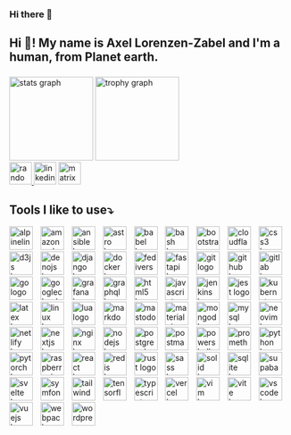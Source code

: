 ### Hi there 👋

<!--
**axza/axza** is a ✨ _special_ ✨ repository because its `README.md` (this file) appears on your GitHub profile.

Here are some ideas to get you started:

- 🔭 I’m currently working on ...
- 🌱 I’m currently learning ...
- 👯 I’m looking to collaborate on ...
- 🤔 I’m looking for help with ...
- 💬 Ask me about ...
- 📫 How to reach me: ...
- 😄 Pronouns: ...
- ⚡ Fun fact: ...
-->

<h2 align="left">Hi 🖖! My name is Axel Lorenzen-Zabel and I'm a human, from Planet earth.</h2>

###

<div align="left">
  <img src="https://github-readme-stats.vercel.app/api?username=axza&hide_title=false&hide_rank=false&show_icons=true&include_all_commits=true&count_private=true&disable_animations=false&theme=github_dark&locale=en&hide_border=false&show=prs_merged,prs_merged_percentage" height="150" alt="stats graph"  />
  <img src="https://github-profile-trophy.vercel.app?username=axza&theme=gitdimmed&no-bg=true&column=2&no-frame=true&rank=S,AAA,AA,A,BBB,BB,B" height="150" alt="trophy graph"  />
</div>

<div align="left">
  <a href="https://axell.de" target="_blank">
    <img src="https://img.shields.io/static/v1?message=axell.de&logo=codesandbox&label=&color=040404&logoColor=b4da55&labelColor=&style=for-the-badge" height="40" alt="random logo"  />
  </a>
  <img src="https://img.shields.io/static/v1?message=LinkedIn&logo=linkedin&label=&color=0077B5&logoColor=white&labelColor=&style=for-the-badge" height="40" alt="linkedin logo"  />
  <a href="oeLLph_137" target="_blank">
    <img src="https://img.shields.io/static/v1?message=Matrix&logo=matrix&label=&color=000000&logoColor=white&labelColor=&style=for-the-badge" height="40" alt="matrix logo"  />
  </a>
</div>

###

<div align="left">
  <h2>Tools I like to use⤵️</h2>
  <img src="https://skillicons.dev/icons?i=alpinejs" height="42" alt="alpinelinux logo"  />
  <img width="6" />
  <img src="https://skillicons.dev/icons?i=aws" height="42" alt="amazonwebservices logo"  />
  <img width="6" />
  <img src="https://skillicons.dev/icons?i=ansible" height="42" alt="ansible logo"  />
  <img width="6" />
  <img src="https://skillicons.dev/icons?i=astro" height="42" alt="astro logo"  />
  <img width="6" />
  <img src="https://skillicons.dev/icons?i=babel" height="42" alt="babel logo"  />
  <img width="6" />
  <img src="https://skillicons.dev/icons?i=bash" height="42" alt="bash logo"  />
  <img width="6" />
  <img src="https://skillicons.dev/icons?i=bootstrap" height="42" alt="bootstrap logo"  />
  <img width="6" />
  <img src="https://skillicons.dev/icons?i=cloudflare" height="42" alt="cloudflare logo"  />
  <img width="6" />
  <img src="https://skillicons.dev/icons?i=css" height="42" alt="css3 logo"  />
  <img width="6" />
  <img src="https://skillicons.dev/icons?i=d3" height="42" alt="d3js logo"  />
  <img width="6" />
  <img src="https://skillicons.dev/icons?i=deno" height="42" alt="denojs logo"  />
  <img width="6" />
  <img src="https://skillicons.dev/icons?i=django" height="42" alt="django logo"  />
  <img width="6" />
  <img src="https://skillicons.dev/icons?i=docker" height="42" alt="docker logo"  />
  <img width="6" />
  <img src="https://skillicons.dev/icons?i=fediverse" height="42" alt="fediverse logo"  />
  <img width="6" />
  <img src="https://skillicons.dev/icons?i=fastapi" height="42" alt="fastapi logo"  />
  <img width="6" />
  <img src="https://skillicons.dev/icons?i=git" height="42" alt="git logo"  />
  <img width="6" />
  <img src="https://skillicons.dev/icons?i=github" height="42" alt="github logo"  />
  <img width="6" />
  <img src="https://skillicons.dev/icons?i=gitlab" height="42" alt="gitlab logo"  />
  <img width="6" />
  <img src="https://skillicons.dev/icons?i=go" height="42" alt="go logo"  />
  <img width="6" />
  <img src="https://skillicons.dev/icons?i=gcp" height="42" alt="googlecloud logo"  />
  <img width="6" />
  <img src="https://skillicons.dev/icons?i=grafana" height="42" alt="grafana logo"  />
  <img width="6" />
  <img src="https://skillicons.dev/icons?i=graphql" height="42" alt="graphql logo"  />
  <img width="6" />
  <img src="https://skillicons.dev/icons?i=html" height="42" alt="html5 logo"  />
  <img width="6" />
  <img src="https://skillicons.dev/icons?i=js" height="42" alt="javascript logo"  />
  <img width="6" />
  <img src="https://skillicons.dev/icons?i=jenkins" height="42" alt="jenkins logo"  />
  <img width="6" />
  <img src="https://skillicons.dev/icons?i=jest" height="42" alt="jest logo"  />
  <img width="6" />
  <img src="https://skillicons.dev/icons?i=kubernetes" height="42" alt="kubernetes logo"  />
  <img width="6" />
  <img src="https://skillicons.dev/icons?i=latex" height="42" alt="latex logo"  />
  <img width="6" />
  <img src="https://skillicons.dev/icons?i=linux" height="42" alt="linux logo"  />
  <img width="6" />
  <img src="https://skillicons.dev/icons?i=lua" height="42" alt="lua logo"  />
  <img width="6" />
  <img src="https://skillicons.dev/icons?i=md" height="42" alt="markdown logo"  />
  <img width="6" />
  <img src="https://skillicons.dev/icons?i=mastodon" height="42" alt="mastodon logo"  />
  <img width="6" />
  <img src="https://skillicons.dev/icons?i=materialui" height="42" alt="materialui logo"  />
  <img width="6" />
  <img src="https://skillicons.dev/icons?i=mongodb" height="42" alt="mongodb logo"  />
  <img width="6" />
  <img src="https://skillicons.dev/icons?i=mysql" height="42" alt="mysql logo"  />
  <img width="6" />
  <img src="https://skillicons.dev/icons?i=neovim" height="42" alt="neovim logo"  />
  <img width="6" />
  <img src="https://skillicons.dev/icons?i=netlify" height="42" alt="netlify logo"  />
  <img width="6" />
  <img src="https://skillicons.dev/icons?i=nextjs" height="42" alt="nextjs logo"  />
  <img width="6" />
  <img src="https://skillicons.dev/icons?i=nginx" height="42" alt="nginx logo"  />
  <img width="6" />
  <img src="https://skillicons.dev/icons?i=nodejs" height="42" alt="nodejs logo"  />
  <img width="6" />
  <img src="https://skillicons.dev/icons?i=postgres" height="42" alt="postgresql logo"  />
  <img width="6" />
  <img src="https://skillicons.dev/icons?i=postman" height="42" alt="postman logo"  />
  <img width="6" />
  <img src="https://skillicons.dev/icons?i=powershell" height="42" alt="powershell logo"  />
  <img width="6" />
  <img src="https://skillicons.dev/icons?i=prometheus" height="42" alt="prometheus logo"  />
  <img width="6" />
  <img src="https://skillicons.dev/icons?i=py" height="42" alt="python logo"  />
  <img width="6" />
  <img src="https://skillicons.dev/icons?i=pytorch" height="42" alt="pytorch logo"  />
  <img width="6" />
  <img src="https://skillicons.dev/icons?i=raspberrypi" height="42" alt="raspberrypi logo"  />
  <img width="6" />
  <img src="https://skillicons.dev/icons?i=react" height="42" alt="react logo"  />
  <img width="6" />
  <img src="https://skillicons.dev/icons?i=redis" height="42" alt="redis logo"  />
  <img width="6" />
  <img src="https://skillicons.dev/icons?i=rust" height="42" alt="rust logo"  />
  <img width="6" />
  <img src="https://skillicons.dev/icons?i=sass" height="42" alt="sass logo"  />
  <img width="6" />
  <img src="https://skillicons.dev/icons?i=solidjs" height="42" alt="solid logo"  />
  <img width="6" />
  <img src="https://skillicons.dev/icons?i=sqlite" height="42" alt="sqlite logo"  />
  <img width="6" />
  <img src="https://skillicons.dev/icons?i=supabase" height="42" alt="supabase logo"  />
  <img width="6" />
  <img src="https://skillicons.dev/icons?i=svelte" height="42" alt="svelte logo"  />
  <img width="6" />
  <img src="https://skillicons.dev/icons?i=symfony" height="42" alt="symfony logo"  />
  <img width="6" />
  <img src="https://skillicons.dev/icons?i=tailwind" height="42" alt="tailwindcss logo"  />
  <img width="6" />
  <img src="https://skillicons.dev/icons?i=tensorflow" height="42" alt="tensorflow logo"  />
  <img width="6" />
  <img src="https://skillicons.dev/icons?i=ts" height="42" alt="typescript logo"  />
  <img width="6" />
  <img src="https://skillicons.dev/icons?i=vercel" height="42" alt="vercel logo"  />
  <img width="6" />
  <img src="https://skillicons.dev/icons?i=vim" height="42" alt="vim logo"  />
  <img width="6" />
  <img src="https://skillicons.dev/icons?i=vite" height="42" alt="vite logo"  />
  <img width="6" />
  <img src="https://skillicons.dev/icons?i=vscode" height="42" alt="vscode logo"  />
  <img width="6" />
  <img src="https://skillicons.dev/icons?i=vue" height="42" alt="vuejs logo"  />
  <img width="6" />
  <img src="https://skillicons.dev/icons?i=webpack" height="42" alt="webpack logo"  />
  <img width="6" />
  <img src="https://skillicons.dev/icons?i=wordpress" height="42" alt="wordpress logo"  />
</div>
